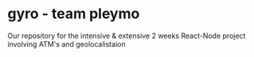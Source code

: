 # gyro - team pleymo
Our repository for the intensive &amp; extensive 2 weeks React-Node project involving ATM's and geolocalistaion
